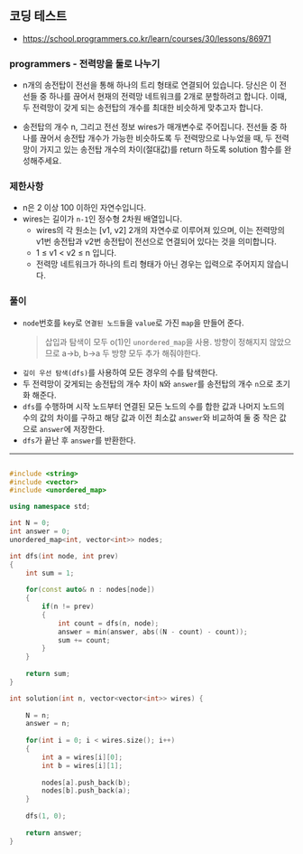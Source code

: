 ## 코딩 테스트
- https://school.programmers.co.kr/learn/courses/30/lessons/86971

### programmers - 전력망을 둘로 나누기

- n개의 송전탑이 전선을 통해 하나의 트리 형태로 연결되어 있습니다. 당신은 이 전선들 중 하나를 끊어서 현재의 전력망 네트워크를 2개로 분할하려고 합니다. 이때, 두 전력망이 갖게 되는 송전탑의 개수를 최대한 비슷하게 맞추고자 합니다.

- 송전탑의 개수 n, 그리고 전선 정보 wires가 매개변수로 주어집니다. 전선들 중 하나를 끊어서 송전탑 개수가 가능한 비슷하도록 두 전력망으로 나누었을 때, 두 전력망이 가지고 있는 송전탑 개수의 차이(절대값)를 return 하도록 solution 함수를 완성해주세요.

### 제한사항
- n은 2 이상 100 이하인 자연수입니다.
- wires는 길이가 `n-1`인 정수형 2차원 배열입니다.
  - wires의 각 원소는 [v1, v2] 2개의 자연수로 이루어져 있으며, 이는 전력망의 v1번 송전탑과 v2번 송전탑이 전선으로 연결되어 있다는 것을 의미합니다.
  - 1 ≤ v1 < v2 ≤ n 입니다.
  - 전력망 네트워크가 하나의 트리 형태가 아닌 경우는 입력으로 주어지지 않습니다.

### 풀이
- `node`번호를 `key`로 `연결된 노드들`을 `value`로 가진 `map`을 만들어 준다.
  > 삽입과 탐색이 모두 o(1)인 `unordered_map`을 사용. 방향이 정해지지 않았으므로 a->b, b->a 두 방향 모두 추가 해줘야한다.
- `깊이 우선 탐색(dfs)`를 사용하여 모든 경우의 수를 탐색한다.
- 두 전력망이 갖게되는 송전탑의 개수 차이 `N`와 `answer`를 송전탑의 개수 `n`으로 초기화 해준다.
- `dfs`를 수행하며 시작 노드부터 연결된 모든 노드의 수를 합한 값과 나머지 노드의 수의 값의 차이를 구하고 해당 값과 이전 최소값 `answer`와 비교하여 둘 중 작은 값으로 `answer`에 저장한다.
- `dfs`가 끝난 후 `answer`를 반환한다.


***
```c++

#include <string>
#include <vector>
#include <unordered_map>

using namespace std;

int N = 0;
int answer = 0;
unordered_map<int, vector<int>> nodes;

int dfs(int node, int prev)
{
    int sum = 1;
    
    for(const auto& n : nodes[node])
    {
        if(n != prev)
        {
            int count = dfs(n, node);
            answer = min(answer, abs((N - count) - count));
            sum += count;
        }
    }
    
    return sum;
}

int solution(int n, vector<vector<int>> wires) {
    
    N = n;
    answer = n;
    
    for(int i = 0; i < wires.size(); i++)
    {
        int a = wires[i][0];
        int b = wires[i][1];
        
        nodes[a].push_back(b);
        nodes[b].push_back(a);
    }
    
    dfs(1, 0);
    
    return answer;
}

```
